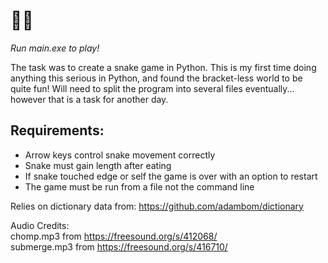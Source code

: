 🐝🍜
===
*Run main.exe to play!*

The task was to create a snake game in Python. This is my first time doing anything this serious in Python, and found the bracket-less world to be quite fun! Will need to split the program into several files eventually... however that is a task for another day.

Requirements:
------
* Arrow keys control snake movement correctly
* Snake must gain length after eating
* If snake touched edge or self the game is over with an option to restart
* The game must be run from a file not the command line

Relies on dictionary data from: https://github.com/adambom/dictionary 

Audio Credits:  
chomp.mp3 from https://freesound.org/s/412068/  
submerge.mp3 from https://freesound.org/s/416710/  
